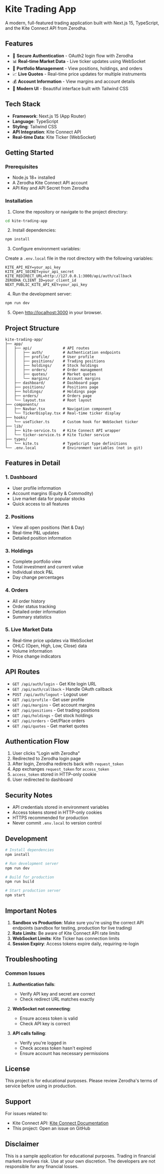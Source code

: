 # Kite Trading App

A modern, full-featured trading application built with Next.js 15, TypeScript, and the Kite Connect API from Zerodha.

## Features

- 🔐 **Secure Authentication** - OAuth2 login flow with Zerodha
- 📊 **Real-time Market Data** - Live ticker updates using WebSocket
- 💼 **Portfolio Management** - View positions, holdings, and orders
- 📈 **Live Quotes** - Real-time price updates for multiple instruments
- 💰 **Account Information** - View margins and account details
- 🎨 **Modern UI** - Beautiful interface built with Tailwind CSS

## Tech Stack

- **Framework**: Next.js 15 (App Router)
- **Language**: TypeScript
- **Styling**: Tailwind CSS
- **API Integration**: Kite Connect API
- **Real-time Data**: Kite Ticker (WebSocket)

## Getting Started

### Prerequisites

- Node.js 18+ installed
- A Zerodha Kite Connect API account
- API Key and API Secret from Zerodha

### Installation

1. Clone the repository or navigate to the project directory:
```bash
cd kite-trading-app
```

2. Install dependencies:
```bash
npm install
```

3. Configure environment variables:

Create a `.env.local` file in the root directory with the following variables:

```env
KITE_API_KEY=your_api_key
KITE_API_SECRET=your_api_secret
KITE_REDIRECT_URL=http://127.0.0.1:3000/api/auth/callback
ZERODHA_CLIENT_ID=your_client_id
NEXT_PUBLIC_KITE_API_KEY=your_api_key
```

4. Run the development server:
```bash
npm run dev
```

5. Open [http://localhost:3000](http://localhost:3000) in your browser.

## Project Structure

```
kite-trading-app/
├── app/
│   ├── api/              # API routes
│   │   ├── auth/         # Authentication endpoints
│   │   ├── profile/      # User profile
│   │   ├── positions/    # Trading positions
│   │   ├── holdings/     # Stock holdings
│   │   ├── orders/       # Order management
│   │   ├── quotes/       # Market quotes
│   │   └── margins/      # Account margins
│   ├── dashboard/        # Dashboard page
│   ├── positions/        # Positions page
│   ├── holdings/         # Holdings page
│   ├── orders/           # Orders page
│   └── layout.tsx        # Root layout
├── components/
│   ├── Navbar.tsx        # Navigation component
│   └── TickerDisplay.tsx # Real-time ticker display
├── hooks/
│   └── useTicker.ts      # Custom hook for WebSocket ticker
├── lib/
│   ├── kite-service.ts   # Kite Connect API wrapper
│   └── ticker-service.ts # Kite Ticker service
├── types/
│   └── kite.ts           # TypeScript type definitions
└── .env.local            # Environment variables (not in git)
```

## Features in Detail

### 1. Dashboard
- User profile information
- Account margins (Equity & Commodity)
- Live market data for popular stocks
- Quick access to all features

### 2. Positions
- View all open positions (Net & Day)
- Real-time P&L updates
- Detailed position information

### 3. Holdings
- Complete portfolio view
- Total investment and current value
- Individual stock P&L
- Day change percentages

### 4. Orders
- All order history
- Order status tracking
- Detailed order information
- Summary statistics

### 5. Live Market Data
- Real-time price updates via WebSocket
- OHLC (Open, High, Low, Close) data
- Volume information
- Price change indicators

## API Routes

- `GET /api/auth/login` - Get Kite login URL
- `GET /api/auth/callback` - Handle OAuth callback
- `POST /api/auth/logout` - Logout user
- `GET /api/profile` - Get user profile
- `GET /api/margins` - Get account margins
- `GET /api/positions` - Get trading positions
- `GET /api/holdings` - Get stock holdings
- `GET /api/orders` - Get/Place orders
- `GET /api/quotes` - Get market quotes

## Authentication Flow

1. User clicks "Login with Zerodha"
2. Redirected to Zerodha login page
3. After login, Zerodha redirects back with `request_token`
4. App exchanges `request_token` for `access_token`
5. `access_token` stored in HTTP-only cookie
6. User redirected to dashboard

## Security Notes

- API credentials stored in environment variables
- Access tokens stored in HTTP-only cookies
- HTTPS recommended for production
- Never commit `.env.local` to version control

## Development

```bash
# Install dependencies
npm install

# Run development server
npm run dev

# Build for production
npm run build

# Start production server
npm start
```

## Important Notes

1. **Sandbox vs Production**: Make sure you're using the correct API endpoints (sandbox for testing, production for live trading)
2. **Rate Limits**: Be aware of Kite Connect API rate limits
3. **WebSocket Limits**: Kite Ticker has connection limits
4. **Session Expiry**: Access tokens expire daily, requiring re-login

## Troubleshooting

### Common Issues

1. **Authentication fails**: 
   - Verify API key and secret are correct
   - Check redirect URL matches exactly

2. **WebSocket not connecting**:
   - Ensure access token is valid
   - Check API key is correct

3. **API calls failing**:
   - Verify you're logged in
   - Check access token hasn't expired
   - Ensure account has necessary permissions

## License

This project is for educational purposes. Please review Zerodha's terms of service before using in production.

## Support

For issues related to:
- Kite Connect API: [Kite Connect Documentation](https://kite.trade/docs/connect/v3/)
- This project: Open an issue on GitHub

## Disclaimer

This is a sample application for educational purposes. Trading in financial markets involves risk. Use at your own discretion. The developers are not responsible for any financial losses.
